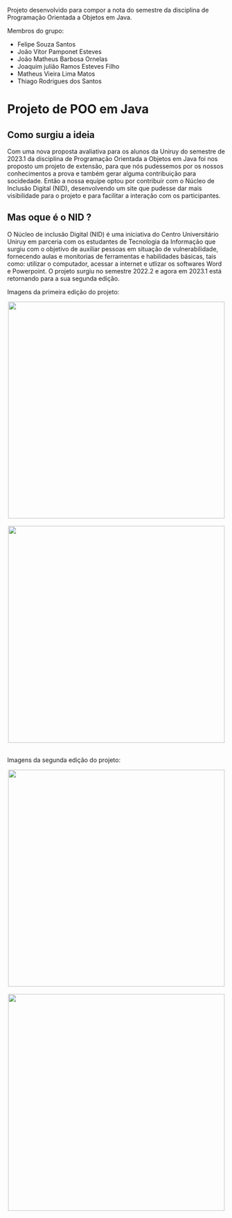 Projeto desenvolvido para compor a nota do semestre da disciplina de Programação Orientada a Objetos em Java.

Membros do grupo:
* Felipe Souza Santos <br>
* João Vítor Pamponet Esteves <br>
* João Matheus Barbosa Ornelas <br>
* Joaquim julião Ramos Esteves Filho <br>
* Matheus Vieira Lima Matos <br>
* Thiago Rodrigues dos Santos 

# Projeto de POO em Java

## Como surgiu a ideia
<p>Com uma nova proposta avaliativa para os alunos da Uniruy do semestre de 2023.1 da disciplina de Programação Orientada a Objetos em Java foi nos proposto um projeto de extensão, para que nós pudessemos por os nossos conhecimentos a prova e também gerar alguma contribuição para socidedade. Então a nossa equipe optou por contribuir com o Núcleo de Inclusão Digital (NID), desenvolvendo um site que pudesse dar mais visibilidade para o projeto e para facilitar a interação com os participantes.</p>

## Mas oque é o NID ?
<p> O Núcleo de inclusão Digital (NID) é uma iniciativa do Centro Universitário Uniruy em parceria com os estudantes de Tecnologia da Informação que surgiu com o objetivo de auxiliar pessoas em situação de vulnerabilidade, fornecendo aulas e monitorias de ferramentas e habilidades básicas, tais como: utilizar o computador, acessar a internet e utlizar os softwares Word e Powerpoint. O projeto surgiu no semestre 2022.2 e agora em 2023.1 está retornando para a sua segunda edição.</p> 

<p>Imagens da primeira edição do projeto:</p>

<div align="center">
  <img src="https://user-images.githubusercontent.com/127691176/234401933-74089fad-080f-403b-83af-725a0cc8d62e.jpg" width="500px">
  <br>
  <br>
  <img src="https://user-images.githubusercontent.com/127691176/234403623-b458c7ac-656a-4a20-b753-11882836ad67.jpg" width="500px">
</div>

<br>

<p>Imagens da segunda edição do projeto:</p>

<div align="center">
  <img src="https://github.com/LTDproject/NID-site/assets/127691176/8d55d3a8-2add-440a-8978-aec6872356f9" width="500px">
  <br>
  <br>
  <img src="https://github.com/LTDproject/NID-site/assets/127691176/647c64fa-81f2-4a48-939b-8316c9e26939" width="500px">
</div>

